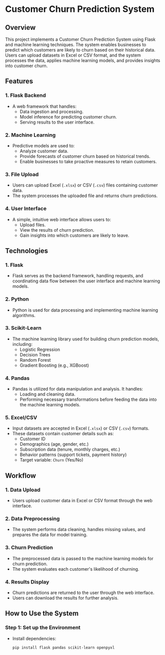 # Customer Churn Prediction System

## Overview
This project implements a Customer Churn Prediction System using Flask and machine learning techniques. The system enables businesses to predict which customers are likely to churn based on their historical data. Users can upload datasets in Excel or CSV format, and the system processes the data, applies machine learning models, and provides insights into customer churn.

## Features

### 1. Flask Backend
- A web framework that handles:
  - Data ingestion and processing.
  - Model inference for predicting customer churn.
  - Serving results to the user interface.
  
### 2. Machine Learning
- Predictive models are used to:
  - Analyze customer data.
  - Provide forecasts of customer churn based on historical trends.
  - Enable businesses to take proactive measures to retain customers.
  
### 3. File Upload
- Users can upload Excel (`.xlsx`) or CSV (`.csv`) files containing customer data.
- The system processes the uploaded file and returns churn predictions.
  
### 4. User Interface
- A simple, intuitive web interface allows users to:
  - Upload files.
  - View the results of churn prediction.
  - Gain insights into which customers are likely to leave.
  
## Technologies

### 1. Flask
- Flask serves as the backend framework, handling requests, and coordinating data flow between the user interface and machine learning models.

### 2. Python
- Python is used for data processing and implementing machine learning algorithms.

### 3. Scikit-Learn
- The machine learning library used for building churn prediction models, including:
  - Logistic Regression
  - Decision Trees
  - Random Forest
  - Gradient Boosting (e.g., XGBoost)
  
### 4. Pandas
- Pandas is utilized for data manipulation and analysis. It handles:
  - Loading and cleaning data.
  - Performing necessary transformations before feeding the data into the machine learning models.

### 5. Excel/CSV
- Input datasets are accepted in Excel (`.xlsx`) or CSV (`.csv`) formats.
- These datasets contain customer details such as:
  - Customer ID
  - Demographics (age, gender, etc.)
  - Subscription data (tenure, monthly charges, etc.)
  - Behavior patterns (support tickets, payment history)
  - Target variable: `Churn` (Yes/No)

## Workflow

### 1. Data Upload
- Users upload customer data in Excel or CSV format through the web interface.
  
### 2. Data Preprocessing
- The system performs data cleaning, handles missing values, and prepares the data for model training.
  
### 3. Churn Prediction
- The preprocessed data is passed to the machine learning models for churn prediction.
- The system evaluates each customer's likelihood of churning.
  
### 4. Results Display
- Churn predictions are returned to the user through the web interface.
- Users can download the results for further analysis.

## How to Use the System

### Step 1: Set up the Environment
- Install dependencies:
  ```bash
  pip install flask pandas scikit-learn openpyxl
